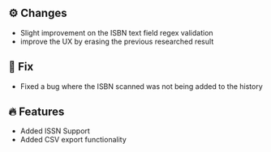 ## ⚙️ Changes
 - Slight improvement on the ISBN text field regex validation
 - improve the UX by erasing the previous researched result 

## 🔨 Fix
 - Fixed a bug where the ISBN scanned was not being added to the history

## 🔥 Features
 - Added ISSN Support
 - Added CSV export functionality